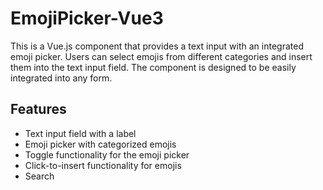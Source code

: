 # EmojiPicker-Vue3


This is a Vue.js component that provides a text input with an integrated emoji picker. Users can select emojis from different categories and insert them into the text input field. The component is designed to be easily integrated into any form.

## Features

- Text input field with a label
- Emoji picker with categorized emojis
- Toggle functionality for the emoji picker
- Click-to-insert functionality for emojis
- Search
